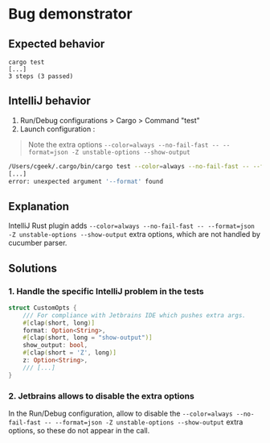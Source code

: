 # Bug demonstrator

## Expected behavior

    cargo test
    [...]
    3 steps (3 passed)

## IntelliJ behavior

1. Run/Debug configurations > Cargo > Command "test"
2. Launch configuration :

> Note the extra options `--color=always --no-fail-fast -- --format=json -Z unstable-options --show-output`

```bash
/Users/cgeek/.cargo/bin/cargo test --color=always --no-fail-fast -- --format=json -Z unstable-options --show-output
[...]
error: unexpected argument '--format' found
```

## Explanation

IntelliJ Rust plugin adds `--color=always --no-fail-fast -- --format=json -Z unstable-options --show-output` extra
options, which are not handled by cucumber parser.

## Solutions

### 1. Handle the specific IntelliJ problem in the tests

```rust
struct CustomOpts {
    /// For compliance with Jetbrains IDE which pushes extra args.
    #[clap(short, long)]
    format: Option<String>,
    #[clap(short, long = "show-output")]
    show_output: bool,
    #[clap(short = 'Z', long)]
    z: Option<String>,
    /// [...]
}
```

### 2. Jetbrains allows to disable the extra options

In the Run/Debug configuration, allow to disable the `--color=always --no-fail-fast -- --format=json -Z unstable-options --show-output` extra options, so these
do not appear in the call.
